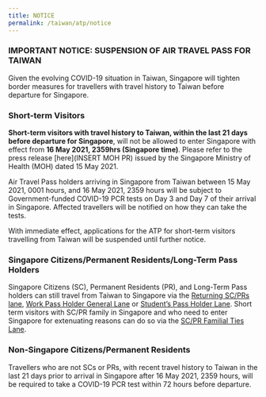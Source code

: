 ```yaml
---
title: NOTICE
permalink: /taiwan/atp/notice
--- 
```


### IMPORTANT NOTICE: SUSPENSION OF AIR TRAVEL PASS FOR TAIWAN 

Given the evolving COVID-19 situation in Taiwan, Singapore will tighten border measures for travellers with travel history to Taiwan before departure for Singapore. 


### Short-term Visitors 

**Short-term visitors with travel history to Taiwan, within the last 21 days before departure for Singapore**, will not be allowed to enter Singapore with effect from **16 May 2021, 2359hrs (Singapore time)**. Please refer to the press release [here](INSERT MOH PR) issued by the Singapore Ministry of Health (MOH) dated 15 May 2021. 

Air Travel Pass holders arriving in Singapore from Taiwan between 15 May 2021, 0001 hours, and 16 May 2021, 2359 hours will be subject to Government-funded COVID-19 PCR tests on Day 3 and Day 7 of their arrival in Singapore. Affected travellers will be notified on how they can take the tests.

With immediate effect, applications for the ATP for short-term visitors travelling from Taiwan will be suspended until further notice. 

### Singapore Citizens/Permanent Residents/Long-Term Pass Holders 

Singapore Citizens (SC), Permanent Residents (PR), and Long-Term Pass holders can still travel from Taiwan to Singapore via the [Returning SC/PRs lane](/sc-pr/requirements-and-process), [Work Pass Holder General Lane](/wphl/overview) or [Student’s Pass Holder Lane](/stpl/requirements-and-process). Short term visitors with SC/PR family in Singapore and who need to enter Singapore for extenuating reasons can do so via the [SC/PR Familial Ties Lane](/scpr-familial-ties-lane/requirements-and-process).

### Non-Singapore Citizens/Permanent Residents

Travellers who are not SCs or PRs, with recent travel history to Taiwan in the last 21 days prior to arrival in Singapore after 16 May 2021, 2359 hours, will be required to take a COVID-19 PCR test within 72 hours before departure.

